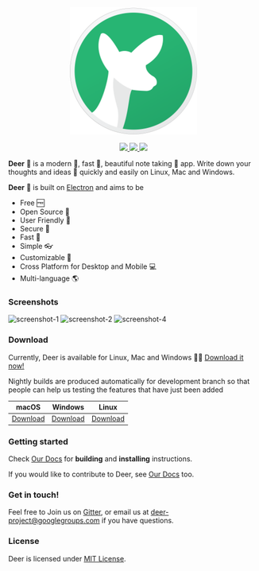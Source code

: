 <p align="center">
  <img src="https://github.com/abahmed/Deer/blob/develop/assets/images/Deer-256.png"/>
  <p align="center">
    <a href="https://travis-ci.org/abahmed/Deer">
      <img src="https://travis-ci.org/abahmed/Deer.svg?branch=develop"/>
    </a>
    <a href="https://ci.appveyor.com/project/abahmed/deer/branch/develop">
      <img src="https://ci.appveyor.com/api/projects/status/k619um0clmxkmlrd/branch/develop?svg=true"/>
    </a>
    <a href="https://gitter.im/abahmed/Deer?utm_source=badge&utm_medium=badge&utm_campaign=pr-badge&utm_content=badge">
      <img src="https://badges.gitter.im/abahmed/Deer.svg"/>
    </a>
  </p>
</p>

**Deer** :deer: is a modern :star2:, fast :rocket:, beautiful note taking :memo: app. Write down your thoughts and ideas :bookmark: quickly and easily on Linux, Mac and Windows.


**Deer** :deer: is built on [Electron](https://electronjs.org) and aims to be
+ Free :free:
+ Open Source :book:
+ User Friendly :art:
+ Secure :closed_lock_with_key:
+ Fast :rocket:
+ Simple :eyeglasses:
+ Customizable :bookmark_tabs:
+ Cross Platform for Desktop and Mobile :computer:
+ Multi-language :earth_americas:

### Screenshots
![screenshot-1](https://user-images.githubusercontent.com/3946499/46846280-6176c000-ce09-11e8-9569-5f29b5cf9aea.png)
![screenshot-2](https://user-images.githubusercontent.com/3946499/46846312-7ce1cb00-ce09-11e8-8979-a8fe08806d42.png)
![screenshot-4](https://user-images.githubusercontent.com/3946499/46846323-89feba00-ce09-11e8-857f-32f9a0e4f447.png)

### Download
Currently, Deer is available for Linux, Mac and Windows :tada::tada: [Download it now!](https://github.com/abahmed/Deer/releases)

Nightly builds are produced automatically for development branch so that people can help us testing the features that have just been added

macOS | Windows | Linux
-----------------| ---| ---|
<a href='https://github.com/abahmed/Deer/releases/download/develop/Deer-darwin.dmg'>Download</a> | <a href='https://github.com/abahmed/Deer/releases/download/develop/Deer-win.exe'>Download</a> | <a href='https://github.com/abahmed/Deer/releases/download/develop/Deer-linux-amd64.deb'>Download</a> |



### Getting started

Check [Our Docs](./docs/README.md) for **building**  and **installing** instructions.


If you would like to contribute to Deer, see [Our Docs](./docs/README.md) too.

### Get in touch!

Feel free to Join us on [Gitter](https://gitter.im/abahmed/Deer), or email us at [deer-project@googlegroups.com](deer-project@googlegroups.com) if you have questions.

### License

Deer is licensed under [MIT License](LICENSE).
